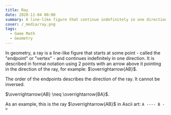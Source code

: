 ```yaml
---
title: Ray
date: 2020-11-04 00:00
summary: A line-like figure that continue indefinitely in one direction
cover: /_media/ray.png
tags:
  - Game Math
  - Geometry
---
```


In geometry, a ray is a line-like figure that starts at some point - called the "endpoint" or "vertex" - and continues indefinitely in one direction. It is described in formal notation using 2 points with an arrow above it pointing in the direction of the ray, for example: $\overrightarrow{AB}$.

The order of the endpoints describes the direction of the ray. It cannot be inversed.

$\overrightarrow{AB} \neq \overrightarrow{BA}$.

As an example, this is the ray $\overrightarrow{AB}$ in Ascii art: `A ---- B ->`